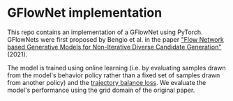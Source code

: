 # GFlowNet implementation

This repo contains an implementation of a GFlowNet using PyTorch. GFlowNets were first proposed by Bengio et al. in the paper ["Flow Network based Generative Models for Non-Iterative Diverse Candidate Generation"](https://arxiv.org/abs/2106.04399) (2021).

The model is trained using online learning (i.e. by evaluating samples drawn from the model's behavior policy rather than a fixed set of samples drawn from another policy) and the [trajectory balance loss](https://arxiv.org/abs/2201.13259). We evaluate the model's performance using the grid domain of the original paper.
